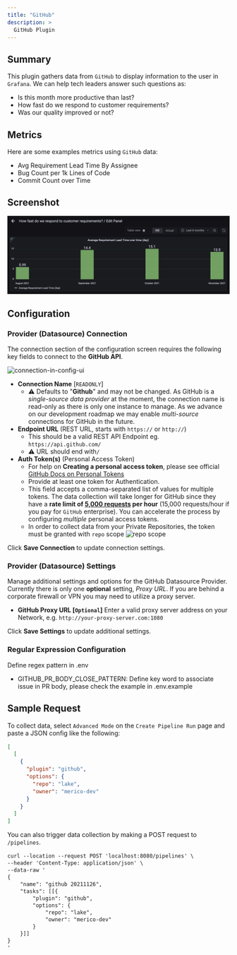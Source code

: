 ```yaml
---
title: "GitHub"
description: >
  GitHub Plugin
---
```




## Summary

This plugin gathers data from `GitHub` to display information to the user in `Grafana`. We can help tech leaders answer such questions as:

- Is this month more productive than last?
- How fast do we respond to customer requirements?
- Was our quality improved or not?

## Metrics

Here are some examples metrics using `GitHub` data:
- Avg Requirement Lead Time By Assignee
- Bug Count per 1k Lines of Code
- Commit Count over Time

## Screenshot

![image](/img/Plugins/github-demo.png)


## Configuration

### Provider (Datasource) Connection
The connection section of the configuration screen requires the following key fields to connect to the **GitHub API**.

![connection-in-config-ui](github-connection-in-config-ui.png)

- **Connection Name** [`READONLY`]
  - ⚠️ Defaults to "**Github**" and may not be changed. As GitHub is a _single-source data provider_ at the moment, the connection name is read-only as there is only one instance to manage. As we advance on our development roadmap we may enable _multi-source_ connections for GitHub in the future.
- **Endpoint URL** (REST URL, starts with `https://` or `http://`)
  - This should be a valid REST API Endpoint eg. `https://api.github.com/`
  - ⚠️ URL should end with`/`
- **Auth Token(s)** (Personal Access Token)
  - For help on **Creating a personal access token**, please see official [GitHub Docs on Personal Tokens](https://docs.github.com/en/authentication/keeping-your-account-and-data-secure/creating-a-personal-access-token)
  - Provide at least one token for Authentication.
  - This field accepts a comma-separated list of values for multiple tokens. The data collection will take longer for GitHub since they have a **rate limit of [5,000 requests](https://docs.github.com/en/rest/overview/resources-in-the-rest-api#rate-limiting) per hour** (15,000 requests/hour if you pay for `GitHub` enterprise). You can accelerate the process by configuring _multiple_ personal access tokens.
  - In order to collect data from your Private Repositories, the token must be granted with `repo` scope
    ![repo scope](https://user-images.githubusercontent.com/61080/178412908-3ac9366b-80af-4a4d-a243-a9d598f1e6ac.png)

Click **Save Connection** to update connection settings.


### Provider (Datasource) Settings
Manage additional settings and options for the GitHub Datasource Provider. Currently there is only one **optional** setting, *Proxy URL*. If you are behind a corporate firewall or VPN you may need to utilize a proxy server.

- **GitHub Proxy URL [`Optional`]**
Enter a valid proxy server address on your Network, e.g. `http://your-proxy-server.com:1080`

Click **Save Settings** to update additional settings.

### Regular Expression Configuration
Define regex pattern in .env
- GITHUB_PR_BODY_CLOSE_PATTERN: Define key word to associate issue in PR body, please check the example in .env.example

## Sample Request
To collect data, select `Advanced Mode` on the `Create Pipeline Run` page and paste a JSON config like the following:

```json
[
  [
    {
      "plugin": "github",
      "options": {
        "repo": "lake",
        "owner": "merico-dev"
      }
    }
  ]
]
```

You can also trigger data collection by making a POST request to `/pipelines`.
```
curl --location --request POST 'localhost:8080/pipelines' \
--header 'Content-Type: application/json' \
--data-raw '
{
    "name": "github 20211126",
    "tasks": [[{
        "plugin": "github",
        "options": {
            "repo": "lake",
            "owner": "merico-dev"
        }
    }]]
}
'
```
<br/><br/><br/>
